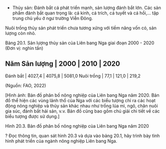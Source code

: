 - Thủy sản: Đánh bắt cá phát triển mạnh, sản lượng đánh bắt lớn. Các sản phẩm đánh bắt quan trọng là: cá kinh, cá trích, cá tuyết và cá hồi,... tập trung chủ yếu ở ngư trường Viễn Đông.

Nuôi trồng thủy sản phát triển chưa tương xứng với tiềm năng vốn có, sản lượng còn nhỏ.

Bảng 20.1. Sản lượng thủy sản của Liên bang Nga giai đoạn 2000 - 2020
(Đơn vị: nghìn tấn)

Năm
Sản lượng | 2000 | 2010 | 2020
-------------------------------------
Đánh bắt   | 4027,4 | 4075,8 | 5081,0
Nuôi trồng | 77,1 | 121,0 | 219,2

(Nguồn: FAO, 2022)

[Hình ảnh: Bản đồ phân bố nông nghiệp của Liên bang Nga năm 2020. Bản đồ thể hiện các vùng lãnh thổ của Nga với các biểu tượng chỉ ra các hoạt động nông nghiệp và thủy sản khác nhau như trồng lúa mì, ngô, chăn nuôi gia súc, đánh bắt hải sản, v.v. Bản đồ cũng bao gồm chú giải chi tiết về các biểu tượng được sử dụng.]

Hình 20.3. Bản đồ phân bố nông nghiệp của Liên bang Nga năm 2020

? Đọc thông tin, quan sát hình 20.3 và dựa vào bảng 20.1, hãy trình bày tình hình phát triển của ngành nông nghiệp Liên bang Nga.